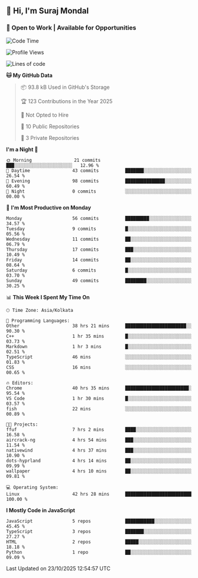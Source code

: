 ## 👋 Hi, I'm Suraj Mondal
### 🚀 Open to Work | Available for Opportunities

<!--START_SECTION:waka-->
![Code Time](http://img.shields.io/badge/Code%20Time-126%20hrs%2031%20mins-blue)

![Profile Views](http://img.shields.io/badge/Profile%20Views-1-blue)

![Lines of code](https://img.shields.io/badge/From%20Hello%20World%20I%27ve%20Written-116.9%20thousand%20lines%20of%20code-blue)

**🐱 My GitHub Data** 

> 📦 93.8 kB Used in GitHub's Storage 
 > 
> 🏆 123 Contributions in the Year 2025
 > 
> 🚫 Not Opted to Hire
 > 
> 📜 10 Public Repositories 
 > 
> 🔑 3 Private Repositories 
 > 
**I'm a Night 🦉** 

```text
🌞 Morning                21 commits          ███░░░░░░░░░░░░░░░░░░░░░░   12.96 % 
🌆 Daytime                43 commits          ███████░░░░░░░░░░░░░░░░░░   26.54 % 
🌃 Evening                98 commits          ███████████████░░░░░░░░░░   60.49 % 
🌙 Night                  0 commits           ░░░░░░░░░░░░░░░░░░░░░░░░░   00.00 % 
```
📅 **I'm Most Productive on Monday** 

```text
Monday                   56 commits          █████████░░░░░░░░░░░░░░░░   34.57 % 
Tuesday                  9 commits           █░░░░░░░░░░░░░░░░░░░░░░░░   05.56 % 
Wednesday                11 commits          ██░░░░░░░░░░░░░░░░░░░░░░░   06.79 % 
Thursday                 17 commits          ███░░░░░░░░░░░░░░░░░░░░░░   10.49 % 
Friday                   14 commits          ██░░░░░░░░░░░░░░░░░░░░░░░   08.64 % 
Saturday                 6 commits           █░░░░░░░░░░░░░░░░░░░░░░░░   03.70 % 
Sunday                   49 commits          ████████░░░░░░░░░░░░░░░░░   30.25 % 
```


📊 **This Week I Spent My Time On** 

```text
🕑︎ Time Zone: Asia/Kolkata

💬 Programming Languages: 
Other                    38 hrs 21 mins      ███████████████████████░░   90.30 % 
C++                      1 hr 35 mins        █░░░░░░░░░░░░░░░░░░░░░░░░   03.73 % 
Markdown                 1 hr 3 mins         █░░░░░░░░░░░░░░░░░░░░░░░░   02.51 % 
TypeScript               46 mins             ░░░░░░░░░░░░░░░░░░░░░░░░░   01.83 % 
CSS                      16 mins             ░░░░░░░░░░░░░░░░░░░░░░░░░   00.65 % 

🔥 Editors: 
Chrome                   40 hrs 35 mins      ████████████████████████░   95.54 % 
VS Code                  1 hr 30 mins        █░░░░░░░░░░░░░░░░░░░░░░░░   03.57 % 
fish                     22 mins             ░░░░░░░░░░░░░░░░░░░░░░░░░   00.89 % 

🐱‍💻 Projects: 
ffuf                     7 hrs 2 mins        ████░░░░░░░░░░░░░░░░░░░░░   16.58 % 
aircrack-ng              4 hrs 54 mins       ███░░░░░░░░░░░░░░░░░░░░░░   11.54 % 
nativewind               4 hrs 37 mins       ███░░░░░░░░░░░░░░░░░░░░░░   10.90 % 
dots-hyprland            4 hrs 14 mins       ██░░░░░░░░░░░░░░░░░░░░░░░   09.99 % 
wallpaper                4 hrs 10 mins       ██░░░░░░░░░░░░░░░░░░░░░░░   09.81 % 

💻 Operating System: 
Linux                    42 hrs 28 mins      █████████████████████████   100.00 % 
```

**I Mostly Code in JavaScript** 

```text
JavaScript               5 repos             ███████████░░░░░░░░░░░░░░   45.45 % 
TypeScript               3 repos             ███████░░░░░░░░░░░░░░░░░░   27.27 % 
HTML                     2 repos             █████░░░░░░░░░░░░░░░░░░░░   18.18 % 
Python                   1 repo              ██░░░░░░░░░░░░░░░░░░░░░░░   09.09 % 
```




 Last Updated on 23/10/2025 12:54:57 UTC
<!--END_SECTION:waka-->
